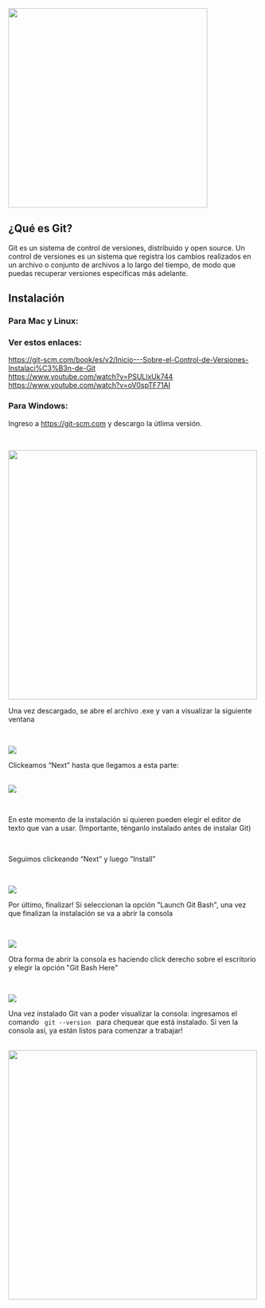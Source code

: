 <img src="./img/git.png" width="400">

## ¿Qué es Git?
Git es un sistema de control de versiones, distribuido y open source. Un control de versiones es un sistema que registra los cambios realizados en un archivo o conjunto de archivos a lo largo del tiempo, de modo que puedas recuperar versiones específicas más adelante.

## Instalación
### Para Mac y Linux:
### Ver estos enlaces:
https://git-scm.com/book/es/v2/Inicio---Sobre-el-Control-de-Versiones-Instalaci%C3%B3n-de-Git <br />
https://www.youtube.com/watch?v=PSULlxUk744 <br />
https://www.youtube.com/watch?v=oV0spTF71AI

### Para Windows:
Ingreso a <https://git-scm.com> y descargo la útlima versión.
<p></p><br />

<img src="./img/instalar_window.png" width="500"><br />

<p> Una vez descargado, se abre el archivo .exe y van a visualizar la siguiente ventana </p><br />

<img src="./img/1.png"><br />

<p> Clickeamos “Next” hasta que llegamos a esta parte: </p><br />

<img src="./img/2.png">

<p></p><br />

<p> En este momento de la instalación si quieren pueden elegir el editor de texto que van a usar. (Importante, ténganlo instalado antes de instalar Git) </p><br />

<p> Seguimos clickeando “Next” y luego “Install” </p><br />

<img src="./img/3.png"><br />

<p> Por último, finalizar! Si seleccionan la opción "Launch Git Bash", una vez que finalizan la instalación se va a abrir la consola </p><br />

<img src="./img/4.png"><br />

<p> Otra forma de abrir la consola es haciendo click derecho sobre el escritorio y elegir la opción "Git Bash Here" </p><br />

<img src="./img/consola.png"><br />

<p> Una vez instalado Git van a poder visualizar la consola: ingresamos el comando <code> git --version </code> para chequear que está instalado. Si ven la consola así, ya están listos para comenzar a trabajar! </p><br />

<img src="./img/5.png" width="500">
